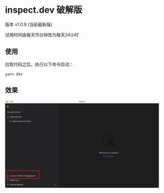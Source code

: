 # inspect.dev 破解版

版本 v1.0.9 (当前最新版)

试用时间由每天15分钟改为每天24小时

## 使用

拉取代码之后，执行以下命令启动：
```shell
yarn dev
```

## 效果

![screenshot](screenshot.png)

